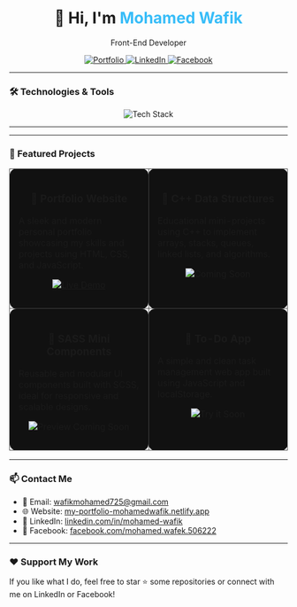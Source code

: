 <h1 align="center">👋 Hi, I'm <span style="color:#38bdf8">Mohamed Wafik</span></h1>

<p align="center">Front-End Developer</p>

<p align="center">
  <a href="https://my-portfolio-mohamedwafik.netlify.app" target="_blank">
    <img src="https://img.shields.io/badge/Portfolio-blue?style=for-the-badge" alt="Portfolio" />
  </a>
  <a href="https://linkedin.com/in/mohamed-wafik" target="_blank">
    <img src="https://img.shields.io/badge/LinkedIn-blue?logo=linkedin&style=for-the-badge" alt="LinkedIn" />
  </a>
  <a href="https://www.facebook.com/mohamed.wafek.506222" target="_blank">
    <img src="https://img.shields.io/badge/Facebook-1877F2?logo=facebook&style=for-the-badge" alt="Facebook" />
  </a>
</p>

---

### 🛠️ Technologies & Tools

<p align="center">
  <img src="https://skillicons.dev/icons?i=html,css,sass,js,ts,cpp,git" alt="Tech Stack" />
</p>


---

---

### 🚀 Featured Projects

<table width="100%" style="border-spacing: 16px;">
  <tr>
    <td width="50%" style="border: 1px solid #444; border-radius: 12px; padding: 16px; vertical-align: top; background-color: #111;">
      <h3 align="center">🎨 Portfolio Website</h3>
      <p>
        A sleek and modern personal portfolio showcasing my skills and projects using HTML, CSS, and JavaScript.
      </p>
      <p align="center">
        <a href="https://my-portfolio-mohamedwafik.netlify.app" target="_blank">
          <img src="https://img.shields.io/badge/Live Demo-38bdf8?style=for-the-badge&logo=vercel&logoColor=white" alt="Live Demo">
        </a>
      </p>
    </td>
    <td width="50%" style="border: 1px solid #444; border-radius: 12px; padding: 16px; vertical-align: top; background-color: #111;">
      <h3 align="center">🧮 C++ Data Structures</h3>
      <p>
        Educational mini-projects using C++ to implement arrays, stacks, queues, linked lists, and algorithms.
      </p>
      <p align="center">
        <img src="https://img.shields.io/badge/Coming Soon-d4d4d8?style=for-the-badge&logo=c%2b%2b&logoColor=black" alt="Coming Soon">
      </p>
    </td>
  </tr>
  <tr>
    <td width="50%" style="border: 1px solid #444; border-radius: 12px; padding: 16px; vertical-align: top; background-color: #111;">
      <h3 align="center">🎯 SASS Mini Components</h3>
      <p>
        Reusable and modular UI components built with SCSS, ideal for responsive and scalable designs.
      </p>
      <p align="center">
        <img src="https://img.shields.io/badge/Preview Coming Soon-facc15?style=for-the-badge&logo=sass&logoColor=black" alt="Preview Coming Soon">
      </p>
    </td>
    <td width="50%" style="border: 1px solid #444; border-radius: 12px; padding: 16px; vertical-align: top; background-color: #111;">
      <h3 align="center">📑 To-Do App</h3>
      <p>
        A simple and clean task management web app built using JavaScript and localStorage.
      </p>
      <p align="center">
        <img src="https://img.shields.io/badge/Try it Soon-22c55e?style=for-the-badge&logo=javascript&logoColor=white" alt="Try it Soon">
      </p>
    </td>
  </tr>
</table>


---

### 📫 Contact Me

- 📧 Email: wafikmohamed725@gmail.com  
- 🌐 Website: [my-portfolio-mohamedwafik.netlify.app](https://my-portfolio-mohamedwafik.netlify.app)  
- 💼 LinkedIn: [linkedin.com/in/mohamed-wafik](https://www.linkedin.com/in/mohamed-wafik)  
- 📘 Facebook: [facebook.com/mohamed.wafek.506222](https://www.facebook.com/mohamed.wafek.506222)

---

### ❤️ Support My Work

If you like what I do, feel free to star ⭐ some repositories or connect with me on LinkedIn or Facebook!


